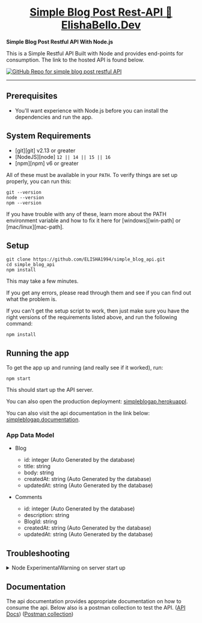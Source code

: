 <div>
  <h1 align="center"><a href="https://github.com/ELISHA1994/simple_blog_api">Simple Blog Post Rest-API 🚀 ElishaBello.Dev</a></h1>
  <strong>
    Simple Blog Post Restful API With Node.js
  </strong>
  <p>
    This is a Simple Restful API Built with Node and provides end-points for consumption. The link to the hosted API is found below.
  </p>

  <a href="https://github.com/ELISHA1994/simple_blog_api">
    <img
      alt="GitHub Repo for simple blog post restful API"
      src="https://github.com/ELISHA1994/simple_blog_api/image"
    />
  </a>
</div>
<hr />

## Prerequisites

- You'll want experience with Node.js before you can install the dependencies and run the app.

## System Requirements

- [git][git] v2.13 or greater
- [NodeJS][node] `12 || 14 || 15 || 16`
- [npm][npm] v6 or greater

All of these must be available in your `PATH`. To verify things are set up
properly, you can run this:

```shell
git --version
node --version
npm --version
```

If you have trouble with any of these, learn more about the PATH environment
variable and how to fix it here for [windows][win-path] or
[mac/linux][mac-path].

## Setup



```
git clone https://github.com/ELISHA1994/simple_blog_api.git
cd simple_blog_api
npm install
```

This may take a few minutes.

If you get any errors, please read through them and see if you can find out what
the problem is. 

If you can't get the setup script to work, then just make sure you have the
right versions of the requirements listed above, and run the following command:

```
npm install
```


## Running the app

To get the app up and running (and really see if it worked), run:

```shell
npm start
```

This should start up the API server.

You can also open the production deployment:
[simpleblogap.herokuappl](https://simpleblogap.herokuapp.com).

You can also visit the api documentation in the link below:
[simpleblogap.documentation](https://simpleblogap.herokuapp.com/api-docs/#/).

### App Data Model

- Blog

    - id: integer (Auto Generated by the database)
    - title: string
    - body: string
    - createdAt: string (Auto Generated by the database)
    - updatedAt: string (Auto Generated by the database)

- Comments 

    - id: integer (Auto Generated by the database)
    - description: string
    - BlogId: string
    - createdAt: string (Auto Generated by the database)
    - updatedAt: string (Auto Generated by the database)
    
  
## Troubleshooting

<details>

  <summary>Node ExperimentalWarning on server start up</summary>

  These warnings' comes up on server start up because ElishaBello.dev import a json file (which is currently experimental) for the swagger documentation, it does not prevent the api server from running successfully

</details>

## Documentation

The api documentation provides appropriate documentation on how to consume the api. Below also is a postman collection to test the API.
([API Docs](https://simpleblogap.herokuapp.com/api-docs/#/))
([Postman collection](https://www.getpostman.com/collections/73dd49f002ee4ddf725e))
